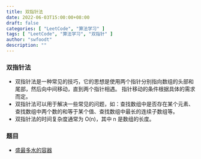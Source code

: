 ```yaml
---
title: 双指针法
date: 2022-06-03T15:00:00+08:00
draft: false
categories: [ "LeetCode", "算法学习" ]
tags: [ "LeetCode", "算法学习", "双指针" ]
author: "swfoodt"
description: ""
---
```


### 双指针法

- 双指针法是一种常见的技巧，它的思想是使用两个指针分别指向数组的头部和尾部，然后向中间移动，直到两个指针相遇。
  指针移动的条件根据具体的需求而定。
- 双指针法可以用于解决一些常见的问题，如：查找数组中是否存在某个元素、查找数组中两个数的和等于某个值、查找数组中最长的连续子数组等。
- 双指针法的时间复杂度通常为 O(n)，其中 n 是数组的长度。

### 题目

- [盛最多水的容器](https://leetcode.cn/problems/container-with-most-water/)
